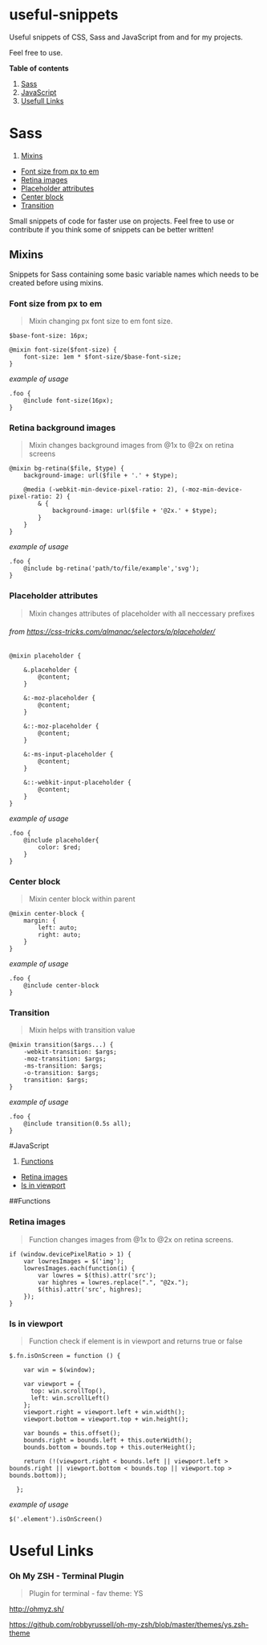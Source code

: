 # useful-snippets

Useful snippets of CSS, Sass and JavaScript from and for my projects.

Feel free to use.

**Table of contents**

1. [Sass](#sass)
2. [JavaScript](#javascript)
3. [Usefull Links](#usefull-links)

# Sass

1. [Mixins](#mixins)
  * [Font size from px to em](#font-size-from-px-to-em)
  * [Retina images](#retina-images)
  * [Placeholder attributes](#placeholder-attributes)
  * [Center block](#center-block)
  * [Transition](#transition)

Small snippets of code for faster use on projects. Feel free to use or contribute if you think some of snippets can be better written!

## Mixins

Snippets for Sass containing some basic variable names which needs to be created before using mixins.

### Font size from px to em

>Mixin changing px font size to em font size.

```
$base-font-size: 16px;
```
```
@mixin font-size($font-size) {
    font-size: 1em * $font-size/$base-font-size;
}
```

*example of usage*

```
.foo {
    @include font-size(16px);
}
```

### Retina background images

>Mixin changes background images from @1x to @2x on retina screens

```
@mixin bg-retina($file, $type) {
    background-image: url($file + '.' + $type);
    
    @media (-webkit-min-device-pixel-ratio: 2), (-moz-min-device-pixel-ratio: 2) {
        & {
            background-image: url($file + '@2x.' + $type);
        }
    }
}
```

*example of usage*

```
.foo {
    @include bg-retina('path/to/file/example','svg');
}
```

### Placeholder attributes

>Mixin changes attributes of placeholder with all neccessary prefixes

###### from https://css-tricks.com/almanac/selectors/p/placeholder/

```
@mixin placeholder {

    &.placeholder { 
        @content; 
    }
    
    &:-moz-placeholder { 
        @content; 
    }
    
    &::-moz-placeholder { 
        @content; 
    }
    
    &:-ms-input-placeholder { 
        @content; 
    }
    
    &::-webkit-input-placeholder { 
        @content; 
    }
}
```

*example of usage*

```
.foo {
    @include placeholder{
        color: $red;
    }
}
```

### Center block

>Mixin center block within parent


```
@mixin center-block {
    margin: { 
        left: auto;
        right: auto;
    }
}   
```

*example of usage*

```
.foo {
    @include center-block
}
```

### Transition

>Mixin helps with transition value

```
@mixin transition($args...) {
    -webkit-transition: $args;
    -moz-transition: $args;
    -ms-transition: $args;
    -o-transition: $args;
    transition: $args;
}
```

*example of usage*

```
.foo {
    @include transition(0.5s all);
}
```

#JavaScript

1. [Functions](#functions)
  * [Retina images](#retina-images)
  * [Is in viewport](#is-in-viewport)

##Functions

### Retina images

>Function changes images from @1x to @2x on retina screens.

```
if (window.devicePixelRatio > 1) {
    var lowresImages = $('img');
    lowresImages.each(function(i) {
        var lowres = $(this).attr('src');
        var highres = lowres.replace(".", "@2x.");
        $(this).attr('src', highres);
    });
}
```

### Is in viewport

>Function check if element is in viewport and returns true or false

```
$.fn.isOnScreen = function () {

    var win = $(window);

    var viewport = {
      top: win.scrollTop(),
      left: win.scrollLeft()
    };
    viewport.right = viewport.left + win.width();
    viewport.bottom = viewport.top + win.height();

    var bounds = this.offset();
    bounds.right = bounds.left + this.outerWidth();
    bounds.bottom = bounds.top + this.outerHeight();

    return (!(viewport.right < bounds.left || viewport.left > bounds.right || viewport.bottom < bounds.top || viewport.top > bounds.bottom));

  };
```

*example of usage*

```
$('.element').isOnScreen()
```

# Useful Links

### Oh My ZSH - Terminal Plugin

> Plugin for terminal - fav theme: YS

http://ohmyz.sh/

https://github.com/robbyrussell/oh-my-zsh/blob/master/themes/ys.zsh-theme
